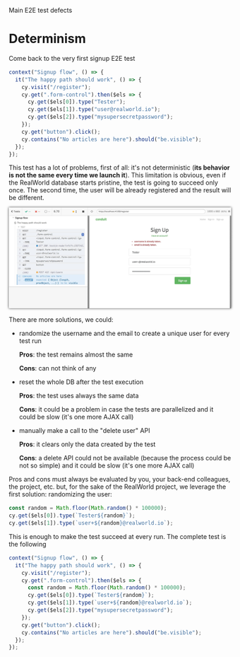 Main E2E test defects

# Determinism

Come back to the very first signup E2E test

```js
context("Signup flow", () => {
  it("The happy path should work", () => {
    cy.visit("/register");
    cy.get(".form-control").then($els => {
      cy.get($els[0]).type("Tester");
      cy.get($els[1]).type("user@realworld.io");
      cy.get($els[2]).type("mysupersecretpassword");
    });
    cy.get("button").click();
    cy.contains("No articles are here").should("be.visible");
  });
});
```

This test has a lot of problems, first of all: it's not deterministic (**its behavior is not the same every time we launch it**). This limitation is obvious, even if the RealWorld database starts pristine, the test is going to succeed only once. The second time, the user will be already registered and the result will be different.

<img src="../assets/images/failure-second-time.jpg" alt="The test fails the second time" style="box-shadow: 0px 0px 5px 0px rgba(0,0,0,0.75);"/>

There are more solutions, we could:

- randomize the username and the email to create a unique user for every test run

  **Pros**: the test remains almost the same

  **Cons**: can not think of any

- reset the whole DB after the test execution

  **Pros**: the test uses always the same data

  **Cons**: it could be a problem in case the tests are parallelized and it could be slow (it's one more AJAX call)

- manually make a call to the "delete user" API

  **Pros**: it clears only the data created by the test

  **Cons**: a delete API could not be available (because the process could be not so simple) and it could be slow (it's one more AJAX call)

Pros and cons must always be evaluated by you, your back-end colleagues, the project, etc. but, for the sake of the RealWorld project, we leverage the first solution: randomizing the user:

```js
const random = Math.floor(Math.random() * 100000);
cy.get($els[0]).type(`Tester${random}`);
cy.get($els[1]).type(`user+${random}@realworld.io`);
```

This is enough to make the test succeed at every run. The complete test is the following

```js
context("Signup flow", () => {
  it("The happy path should work", () => {
    cy.visit("/register");
    cy.get(".form-control").then($els => {
      const random = Math.floor(Math.random() * 100000);
      cy.get($els[0]).type(`Tester${random}`);
      cy.get($els[1]).type(`user+${random}@realworld.io`);
      cy.get($els[2]).type("mysupersecretpassword");
    });
    cy.get("button").click();
    cy.contains("No articles are here").should("be.visible");
  });
});
```
